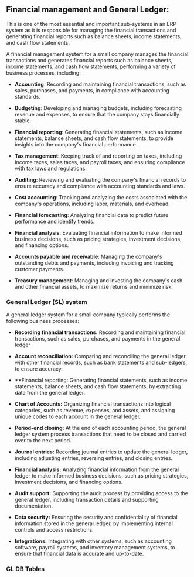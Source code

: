## Financial management and General Ledger: 

This is one of the most essential and important sub-systems in an ERP system as it is responsible for managing the financial transactions 
and generating financial reports such as balance sheets, income statements, and cash flow statements.

A financial management system for a small company manages the financial transactions and generates financial reports such as balance sheets, income statements, and cash flow statements, performing a variety of business processes, including:

- **Accounting**: Recording and maintaining financial transactions, such as sales, purchases, and payments, in compliance with accounting standards.

- **Budgeting**: Developing and managing budgets, including forecasting revenue and expenses, to ensure that the company stays financially stable.

- **Financial reporting**: Generating financial statements, such as income statements, balance sheets, and cash flow statements, to provide insights into the company's financial performance.

- **Tax management**: Keeping track of and reporting on taxes, including income taxes, sales taxes, and payroll taxes, and ensuring compliance with tax laws and regulations.

- **Auditing**: Reviewing and evaluating the company's financial records to ensure accuracy and compliance with accounting standards and laws.

- **Cost accounting**: Tracking and analyzing the costs associated with the company's operations, including labor, materials, and overhead.

- **Financial forecasting**: Analyzing financial data to predict future performance and identify trends.

- **Financial analysis**: Evaluating financial information to make informed business decisions, such as pricing strategies, investment decisions, and financing options.

- **Accounts payable and receivable**: Managing the company's outstanding debts and payments, including invoicing and tracking customer payments.

- **Treasury management**: Managing and investing the company's cash and other financial assets, to maximize returns and minimize risk.

### General Ledger (SL) system

A general ledger system for a small company typically performs the following business processes:

- **Recording financial transactions:** Recording and maintaining financial transactions, such as sales, purchases, and payments in the general ledger

- **Account reconciliation:** Comparing and reconciling the general ledger with other financial records, such as bank statements and sub-ledgers, to ensure accuracy.

- **Financial reporting: Generating financial statements, such as income statements, balance sheets, and cash flow statements, by extracting data from the general ledger.

- **Chart of Accounts:** Organizing financial transactions into logical categories, such as revenue, expenses, and assets, and assigning unique codes to each account in the general ledger.

- **Period-end closing:** At the end of each accounting period, the general ledger system process transactions that need to be closed and carried over to the next period.

- **Journal entries:** Recording journal entries to update the general ledger, including adjusting entries, reversing entries, and closing entries.

- **Financial analysis:** Analyzing financial information from the general ledger to make informed business decisions, such as pricing strategies, investment decisions, and financing options.

- **Audit support:** Supporting the audit process by providing access to the general ledger, including transaction details and supporting documentation.

- **Data security:** Ensuring the security and confidentiality of financial information stored in the general ledger, by implementing internal controls and access restrictions.

- **Integrations:** Integrating with other systems, such as accounting software, payroll systems, and inventory management systems, to ensure that financial data is accurate and up-to-date.

### GL DB Tables


